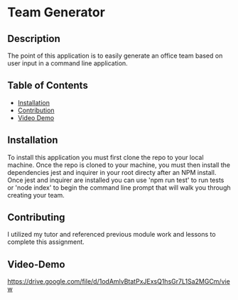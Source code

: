 # Team Generator

## Description 
The point of this application is to easily generate an office team based on user input in a command line application.

## Table of Contents

* [Installation](#installation)
* [Contribution](#contribution)
* [Video Demo](#video-demo)

## Installation 
To install this application you must first clone the repo to your local machine. Once the repo is cloned to your machine, you must then install the dependencies jest and inquirer in your root directy after an NPM install. Once jest and inquirer are installed you can use 'npm run test' to run tests or 'node index' to begin the command line prompt that will walk you through creating your team.

## Contributing 
I utilized my tutor and referenced previous module work and lessons to complete this assignment. 

## Video-Demo
https://drive.google.com/file/d/1odAmlvBtatPxJExsQ1hsGr7L1Sa2MGCm/view
